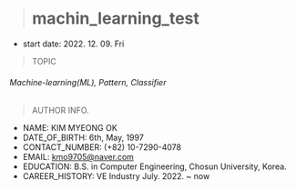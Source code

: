 > # machin_learning_test
- start date: 2022. 12. 09. Fri

> TOPIC
###### Machine-learning(ML), Pattern, Classifier

> AUTHOR INFO.
- NAME: KIM MYEONG OK
- DATE_OF_BIRTH: 6th, May, 1997
- CONTACT_NUMBER: (+82) 10-7290-4078
- EMAIL: kmo9705@naver.com
- EDUCATION: B.S. in Computer Engineering, Chosun University, Korea.
- CAREER_HISTORY: VE Industry July. 2022. ~ now